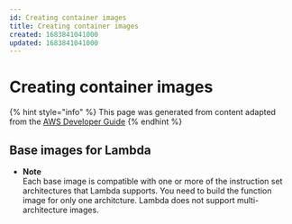 ```yaml
---
id: Creating container images
title: Creating container images
created: 1683841041000
updated: 1683841041000
---
```

# Creating container images

{% hint style="info" %}
This page was generated from content adapted from the [AWS Developer Guide](https://github.com/awsdocs/aws-lambda-developer-guide.git)
{% endhint %}

## Base images for Lambda

- **Note**  
Each base image is compatible with one or more of the instruction set architectures that Lambda supports\. You need to build the function image for only one architcture\. Lambda does not support multi\-architecture images\.

